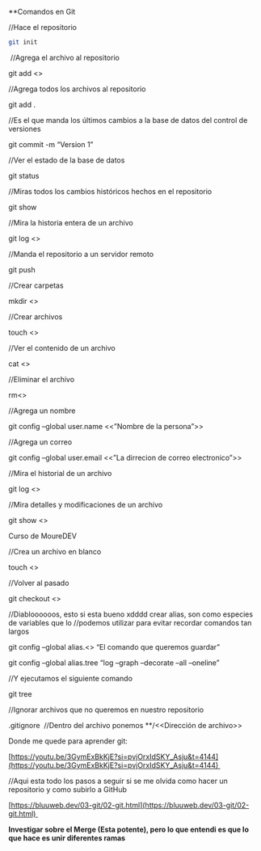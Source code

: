 **Comandos en Git

//Hace el repositorio

```bash
git init 
```


  

 //Agrega el archivo al repositorio

git add <<El nombre del archivo>>

  

//Agrega todos los archivos al repositorio

git add .

  

//Es el que manda los últimos cambios a la base de datos del control de versiones

git commit -m “Version 1”

  

//Ver el estado de la base de datos

git status

  

//Miras todos los cambios históricos hechos en el repositorio

git show

  

//Mira la historia entera de un archivo

git log <<Nombre del archivo>>

  

//Manda el repositorio a un servidor remoto

git push

  

//Crear carpetas

mkdir <<Nombre de la carpeta>>

  

//Crear archivos

touch <<Nombre del archivo con su extencion>>

  

//Ver el contenido de un archivo

cat <<Nombre del archivo>>

  

//Eliminar el archivo

rm<<Nombre del archivo>>

  

//Agrega un nombre

git config –global user.name <<”Nombre de la persona”>>

  

//Agrega un correo

git config –global user.email <<”La dirrecion de correo electronico”>>

  

//Mira el historial de un archivo

git log <<Nombre del archivo>>

  
  

//Mira detalles y modificaciones de un archivo

git show <<Nombre del archivo>>

  
  
  

Curso de MoureDEV

  

//Crea un archivo en blanco

touch <<Nombre del archivo>>

  

//Volver al pasado

git checkout <<Nombre del archivo>>

  

//Diabloooooos, esto si esta bueno xdddd crear alias, son como especies de variables que lo //podemos utilizar para evitar recordar comandos tan largos

git config –global alias.<<Nombre del alias>> “El comando que queremos guardar”

git config –global alias.tree “log –graph –decorate –all –oneline”

//Y ejecutamos el siguiente comando

git tree

  

//Ignorar archivos que no queremos en nuestro repositorio

.gitignore  //Dentro del archivo ponemos **/<<Dirección de archivo>>

  
  
  

Donde me quede para aprender git: 

[https://youtu.be/3GymExBkKjE?si=pvjOrxIdSKY_Asju&t=4144](https://youtu.be/3GymExBkKjE?si=pvjOrxIdSKY_Asju&t=4144) 

  
  

//Aqui esta todo los pasos a seguir si se me olvida como hacer un repositorio y como subirlo a GitHub

[https://bluuweb.dev/03-git/02-git.html](https://bluuweb.dev/03-git/02-git.html) 

  

**Investigar sobre el Merge (Esta potente), pero lo que entendi es que lo que hace es unir diferentes ramas**